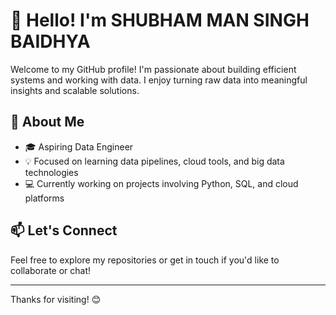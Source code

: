 # 👋 Hello! I'm SHUBHAM MAN SINGH BAIDHYA

Welcome to my GitHub profile! I'm passionate about building efficient systems and working with data. I enjoy turning raw data into meaningful insights and scalable solutions.

## 🚀 About Me

- 🎓 Aspiring Data Engineer
- 💡 Focused on learning data pipelines, cloud tools, and big data technologies
- 💻 Currently working on projects involving Python, SQL, and cloud platforms

## 📫 Let's Connect

Feel free to explore my repositories or get in touch if you'd like to collaborate or chat!

---

Thanks for visiting! 😊
